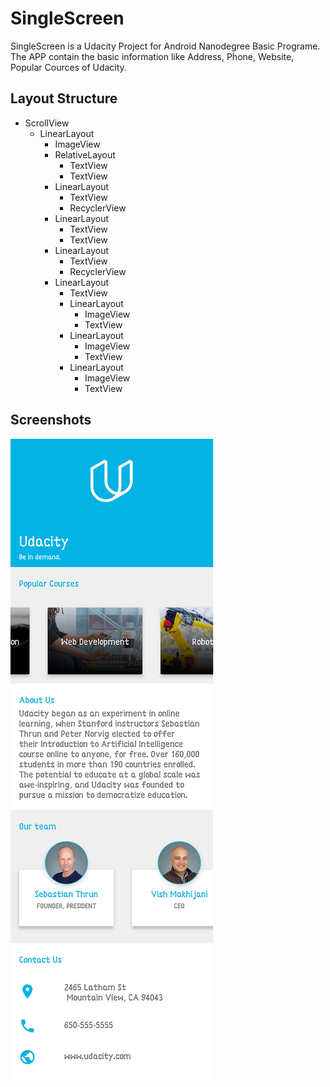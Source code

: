 # SingleScreen
SingleScreen is a Udacity Project for Android Nanodegree Basic Programe.
The APP contain the basic information like Address, Phone, Website, Popular Cources of Udacity. 

## Layout Structure
  * ScrollView
    * LinearLayout
      * ImageView
      * RelativeLayout
        * TextView
        * TextView
      * LinearLayout
        * TextView
        * RecyclerView
      * LinearLayout
        * TextView
        * TextView
      * LinearLayout
        * TextView
        * RecyclerView
      * LinearLayout
        * TextView
        * LinearLayout
          * ImageView
          * TextView
        * LinearLayout
          * ImageView
          * TextView
        * LinearLayout
          * ImageView
          * TextView
     
## Screenshots
  ![alt text](https://raw.githubusercontent.com/mangoliprasanna/SingleScreen/master/screen.png "App Screenshot")
